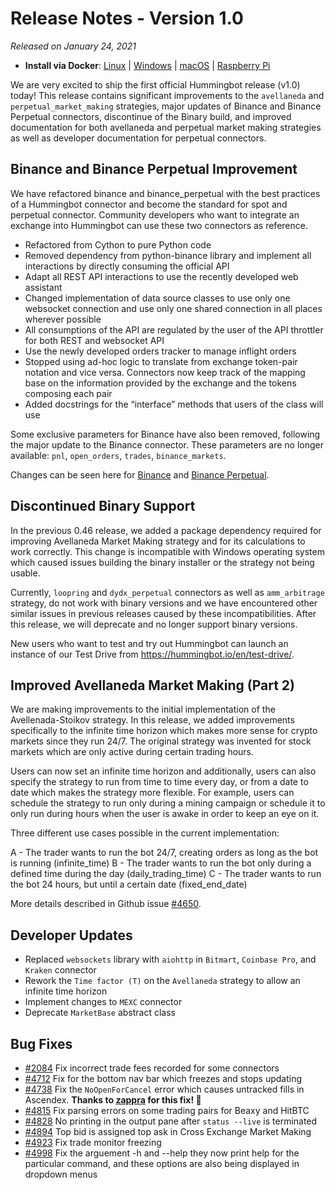 # Release Notes - Version 1.0

*Released on January 24, 2021*

- **Install via Docker**: [Linux](/installation/docker/#linuxubuntu) | [Windows](/installation/docker/#windows) | [macOS](/installation/docker/#macos) | [Raspberry Pi](/installation/raspberry-pi/#install-via-docker)

We are very excited to ship the first official Hummingbot release (v1.0) today! This release contains significant improvements to the `avellaneda` and `perpetual_market_making` strategies, major updates of Binance and Binance Perpetual connectors, discontinue of the Binary build, and improved documentation for both avellaneda and perpetual market making strategies as well as developer documentation for perpetual connectors. 


## Binance and Binance Perpetual Improvement

We have refactored binance and binance_perpetual with the best practices of a Hummingbot connector and become the standard for spot and perpetual connector. Community developers who want to integrate an exchange into Hummingbot can use these two connectors as reference.

- Refactored from Cython to pure Python code
- Removed dependency from python-binance library and implement all interactions by directly consuming the official API
- Adapt all REST API interactions to use the recently developed web assistant
- Changed implementation of data source classes to use only one websocket connection and use only one shared connection in all places wherever possible
- All consumptions of the API are regulated by the user of the API throttler for both REST and websocket API
- Use the newly developed orders tracker to manage inflight orders
- Stopped using ad-hoc logic to translate from exchange token-pair notation and vice versa. Connectors now keep track of the mapping base on the information provided by the exchange and the tokens composing each pair
- Added docstrings for the “interface” methods that users of the class will use

Some exclusive parameters for Binance have also been removed, following the major update to the Binance connector. These parameters are no longer available: `pnl`, `open_orders`, `trades`, `binance_markets`.

Changes can be seen here for [Binance](https://github.com/hummingbot/hummingbot/pull/5009) and [Binance Perpetual](https://github.com/hummingbot/hummingbot/pull/5008).

## Discontinued Binary Support

In the previous 0.46 release, we added a package dependency required for improving Avellaneda Market Making strategy and for its calculations to work correctly. This change is incompatible with Windows operating system which caused issues building the binary installer or the strategy not being usable.

Currently, `loopring` and `dydx_perpetual` connectors as well as `amm_arbitrage` strategy, do not work with binary versions and we have encountered other similar issues in previous releases caused by these incompatibilities. After this release, we will deprecate and no longer support binary versions.

New users who want to test and try out Hummingbot can launch an instance of our Test Drive from https://hummingbot.io/en/test-drive/.

## Improved Avellaneda Market Making (Part 2)

We are making improvements to the initial implementation of the Avellenada-Stoikov strategy. In this release, we added improvements specifically to the infinite time horizon which makes more sense for crypto markets since they run 24/7. The original strategy was invented for stock markets which are only active during certain trading hours. 

Users can now set an infinite time horizon and additionally, users can also specify the strategy to run from time to time every day, or from a date to date which makes the strategy more flexible. For example, users can schedule the strategy to run only during a mining campaign or schedule it to only run during hours when the user is awake in order to keep an eye on it. 

Three different use cases possible in the current implementation:

A - The trader wants to run the bot 24/7, creating orders as long as the bot is running  (infinite_time)
B - The trader wants to run the bot only during a defined time during the day    (daily_trading_time)
C - The trader wants to run the bot 24 hours, but until a certain date      (fixed_end_date)

More details described in Github issue [#4650](https://github.com/hummingbot/hummingbot/issues/4650).


## Developer Updates

- Replaced `websockets` library with `aiohttp` in `Bitmart`, `Coinbase Pro`, and `Kraken` connector
- Rework the `Time factor (T)` on the `Avellaneda` strategy to allow an infinite time horizon
- Implement changes to `MEXC` connector
- Deprecate `MarketBase` abstract class

## Bug Fixes

- [#2084](https://github.com/hummingbot/hummingbot/issues/2084) Fix incorrect trade fees recorded for some connectors
- [#4712](https://github.com/hummingbot/hummingbot/issues/4712) Fix for the bottom nav bar which freezes and stops updating
- [#4738](https://github.com/hummingbot/hummingbot/issues/4738) Fix the `NoOpenForCancel` error which causes untracked fills in Ascendex. **Thanks to [zappra](https://github.com/zappra) for this fix! 🙏**
- [#4815](https://github.com/hummingbot/hummingbot/issues/4815) Fix parsing errors on some trading pairs for Beaxy and HitBTC
- [#4828](https://github.com/hummingbot/hummingbot/issues/4828) No printing in the output pane after `status --live` is terminated
- [#4894](https://github.com/hummingbot/hummingbot/issues/4894) Top bid is assigned top ask in Cross Exchange Market Making
- [#4923](https://github.com/hummingbot/hummingbot/pull/4923) Fix trade monitor freezing 
- [#4998](https://github.com/hummingbot/hummingbot/pull/4998) Fix the arguement -h and --help they now print help for the particular command, and these options are also being displayed in dropdown menus